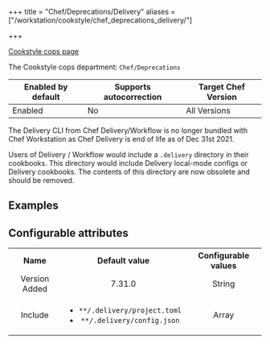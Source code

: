 +++
title = "Chef/Deprecations/Delivery"
aliases = ["/workstation/cookstyle/chef_deprecations_delivery/"]

+++

<!-- This content is automatically generated. See https://github.com/chef/chef-web-docs/blob/main/generated/README.md -->

[Cookstyle cops page](/workstation/cookstyle/cops/)

The Cookstyle cops department: `Chef/Deprecations`

| Enabled by default | Supports autocorrection | Target Chef Version |
| --- | --- | --- |
| Enabled | No | All Versions |

The Delivery CLI from Chef Delivery/Workflow is no longer bundled with Chef Workstation as Chef Delivery is end of life as of Dec 31st 2021.

Users of Delivery / Workflow would include a `.delivery` directory in their cookbooks. This directory would include Delivery local-mode configs
or Delivery cookbooks. The contents of this directory are now obsolete and should be removed.

## Examples
<nil>

## Configurable attributes

<table>
<tbody><tr>
<th>Name</th>
<th>Default value</th>
<th>Configurable values</th>
</tr>
<tr>
<td style="text-align:center">Version Added</td>
<td style="text-align:center">7.31.0</td>
<td style="text-align:center">String</td>
</tr>
<tr><td style="text-align:center">Include</td>
<td style="text-align:center"><ul>
<li><code>**/.delivery/project.toml</code></li>
<li><code>**/.delivery/config.json</code></li>
</ul>
</td>
<td style="text-align:center">Array</td>
</tr></tbody></table>
